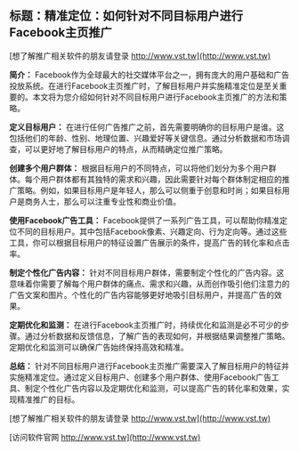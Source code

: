 ## **标题：精准定位：如何针对不同目标用户进行Facebook主页推广**

[想了解推广相关软件的朋友请登录 http://www.vst.tw](http://www.vst.tw)

**简介：**
Facebook作为全球最大的社交媒体平台之一，拥有庞大的用户基础和广告投放系统。在进行Facebook主页推广时，了解目标用户并实施精准定位是至关重要的。本文将为您介绍如何针对不同目标用户进行Facebook主页推广的方法和策略。

**定义目标用户：**
在进行任何广告推广之前，首先需要明确你的目标用户是谁。这包括他们的年龄、性别、地理位置、兴趣爱好等关键信息。通过分析数据和市场调查，可以更好地了解目标用户的特点，从而精确定位推广策略。

**创建多个用户群体：**
根据目标用户的不同特点，可以将他们划分为多个用户群体。每个用户群体都有其独特的需求和兴趣，因此需要针对每个群体制定相应的推广策略。例如，如果目标用户是年轻人，那么可以侧重于创意和时尚；如果目标用户是商务人士，那么可以注重专业性和商业价值。

**使用Facebook广告工具：**
Facebook提供了一系列广告工具，可以帮助你精准定位不同的目标用户。其中包括Facebook像素、兴趣定向、行为定向等。通过这些工具，你可以根据目标用户的特征设置广告展示的条件，提高广告的转化率和点击率。

**制定个性化广告内容：**
针对不同目标用户群体，需要制定个性化的广告内容。这意味着你需要了解每个用户群体的痛点、需求和兴趣，从而创作吸引他们注意力的广告文案和图片。个性化的广告内容能够更好地吸引目标用户，并提高广告的效果。

**定期优化和监测：**
在进行Facebook主页推广时，持续优化和监测是必不可少的步骤。通过分析数据和反馈信息，了解广告的表现如何，并根据结果调整推广策略。定期优化和监测可以确保广告始终保持高效和精准。

**总结：**
针对不同目标用户进行Facebook主页推广需要深入了解目标用户的特征并实施精准定位。通过定义目标用户、创建多个用户群体、使用Facebook广告工具、制定个性化广告内容以及定期优化和监测，可以提高广告的转化率和效果，实现精准推广的目标。

[想了解推广相关软件的朋友请登录 http://www.vst.tw](http://www.vst.tw)


[访问软件官网 http://www.vst.tw](http://www.vst.tw)
